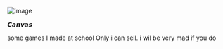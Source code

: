 ![image](https://github.com/grillandlangurlabs/FreeFlowCanvas/assets/161650410/4426e5bd-6f64-4891-964f-7260adfcbbd4)

𝘾𝙖𝙣𝙫𝙖𝙨

some games I made at school Only i can sell. i wil be very mad if you do
